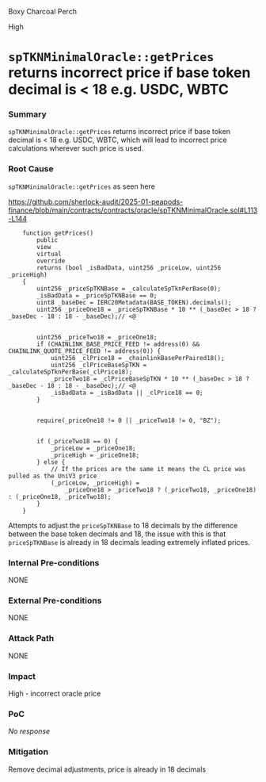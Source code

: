 Boxy Charcoal Perch

High

# `spTKNMinimalOracle::getPrices` returns incorrect price if base token decimal is < 18 e.g. USDC, WBTC

### Summary

`spTKNMinimalOracle::getPrices` returns incorrect price if base token decimal is < 18 e.g. USDC, WBTC, which will lead to incorrect price calculations wherever such price is used.


### Root Cause

`spTKNMinimalOracle::getPrices` as seen here

https://github.com/sherlock-audit/2025-01-peapods-finance/blob/main/contracts/contracts/oracle/spTKNMinimalOracle.sol#L113-L144

```solidity
    function getPrices()
        public
        view
        virtual
        override
        returns (bool _isBadData, uint256 _priceLow, uint256 _priceHigh)
    {
        uint256 _priceSpTKNBase = _calculateSpTknPerBase(0);
        _isBadData = _priceSpTKNBase == 0;
        uint8 _baseDec = IERC20Metadata(BASE_TOKEN).decimals();
        uint256 _priceOne18 = _priceSpTKNBase * 10 ** (_baseDec > 18 ? _baseDec - 18 : 18 - _baseDec);// <@


        uint256 _priceTwo18 = _priceOne18;
        if (CHAINLINK_BASE_PRICE_FEED != address(0) && CHAINLINK_QUOTE_PRICE_FEED != address(0)) {
            uint256 _clPrice18 = _chainlinkBasePerPaired18();
            uint256 _clPriceBaseSpTKN = _calculateSpTknPerBase(_clPrice18);
            _priceTwo18 = _clPriceBaseSpTKN * 10 ** (_baseDec > 18 ? _baseDec - 18 : 18 - _baseDec);// <@
            _isBadData = _isBadData || _clPrice18 == 0;
        }


        require(_priceOne18 != 0 || _priceTwo18 != 0, "BZ");


        if (_priceTwo18 == 0) {
            _priceLow = _priceOne18;
            _priceHigh = _priceOne18;
        } else {
            // If the prices are the same it means the CL price was pulled as the UniV3 price
            (_priceLow, _priceHigh) =
                _priceOne18 > _priceTwo18 ? (_priceTwo18, _priceOne18) : (_priceOne18, _priceTwo18);
        }
    }

```

Attempts to adjust the `priceSpTKNBase` to 18 decimals by the difference between the base token decimals and 18, the issue with this is that `priceSpTKNBase` is already in 18 decimals leading extremely inflated prices.


### Internal Pre-conditions

NONE

### External Pre-conditions

NONE

### Attack Path

NONE

### Impact

High - incorrect oracle price


### PoC

_No response_

### Mitigation

Remove decimal adjustments, price is already in 18 decimals
